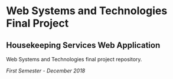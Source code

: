 # Web Systems and Technologies Final Project
## Housekeeping Services Web Application
Web Systems and Technologies final project repository.

*First Semester - December 2018*
